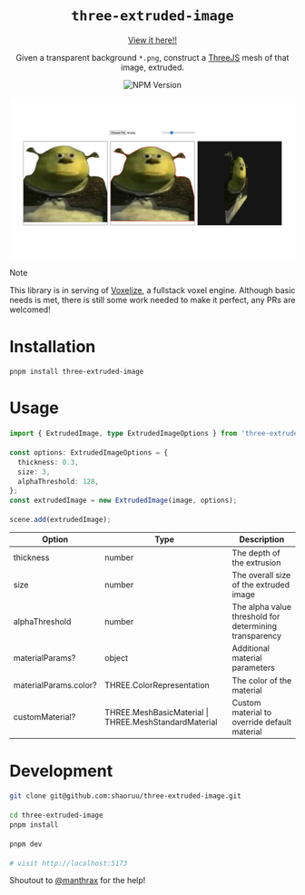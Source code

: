 
<div align="center">

# `three-extruded-image`

[View it here!!](https://manthrax.github.io/three-extruded-image/js/index.html)


Given a transparent background `*.png`, construct a [ThreeJS](https://threejs.org) mesh of that image, extruded. 

![NPM Version](https://img.shields.io/npm/v/three-extruded-image)

![](/assets/demo.png)

</div>

> [!NOTE]
> This library is in serving of [Voxelize](https://github.com/voxelize/voxelize), a fullstack voxel engine. Although basic needs is met, there is still some work needed to make it perfect, any PRs are welcomed! 

# Installation

```bash
pnpm install three-extruded-image
```


# Usage

```typescript
import { ExtrudedImage, type ExtrudedImageOptions } from 'three-extruded-image';

const options: ExtrudedImageOptions = {
  thickness: 0.3,
  size: 3,
  alphaThreshold: 128,
};
const extrudedImage = new ExtrudedImage(image, options);

scene.add(extrudedImage);
```

| Option | Type | Description |
|--------|------|-------------|
| thickness | number | The depth of the extrusion |
| size | number | The overall size of the extruded image |
| alphaThreshold | number | The alpha value threshold for determining transparency |
| materialParams? | object | Additional material parameters |
| materialParams.color? | THREE.ColorRepresentation | The color of the material |
| customMaterial? | THREE.MeshBasicMaterial \| THREE.MeshStandardMaterial | Custom material to override default material |

# Development

```bash
git clone git@github.com:shaoruu/three-extruded-image.git

cd three-extruded-image
pnpm install

pnpm dev

# visit http://localhost:5173
```

Shoutout to [@manthrax](https://discourse.threejs.org/u/manthrax/summary) for the help!
